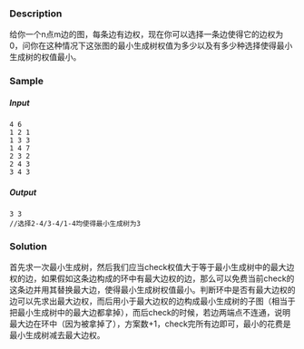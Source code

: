 ### Description

给你一个n点m边的图，每条边有边权，现在你可以选择一条边使得它的边权为0，问你在这种情况下这张图的最小生成树权值为多少以及有多少种选择使得最小生成树的权值最小。

### Sample

##### Input

```
4 6
1 2 1
1 3 3
1 4 7
2 3 2
2 4 3
3 4 3
```

##### Output

```
3 3
//选择2-4/3-4/1-4均使得最小生成树为3
```

### Solution

首先求一次最小生成树，然后我们应当check权值大于等于最小生成树中的最大边权的边，如果假如这条边构成的环中有最大边权的边，那么可以免费当前check的这条边并用其替换最大边，使得最小生成树权值最小。判断环中是否有最大边权的边可以先求出最大边权，而后用小于最大边权的边构成最小生成树的子图（相当于把最小生成树中的最大边都拿掉），而后check的时候，若边两端点不连通，说明最大边在环中（因为被拿掉了），方案数+1，check完所有边即可，最小的花费是最小生成树减去最大边权。
